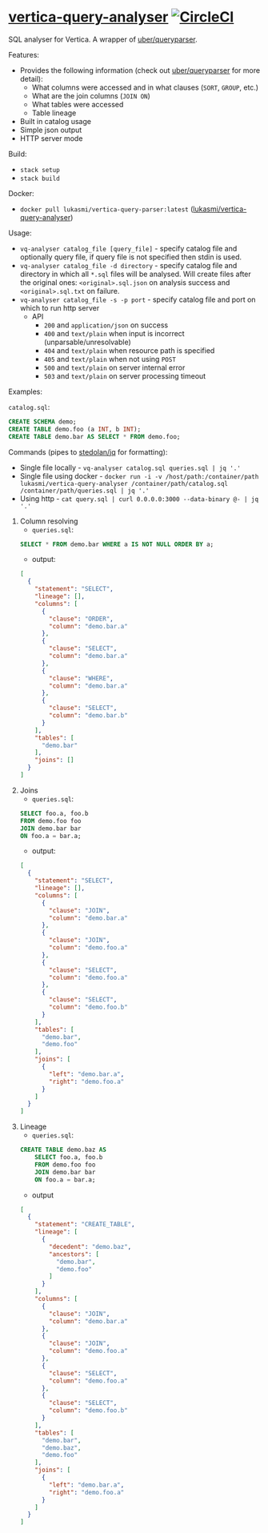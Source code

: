 # [vertica-query-analyser](https://github.com/lukas-mi/vertica-query-analyser) [![CircleCI](https://circleci.com/gh/lukas-mi/vertica-query-analyser.svg?style=svg)](https://circleci.com/gh/lukas-mi/vertica-query-analyser)

SQL analyser for Vertica. A wrapper of [uber/queryparser](https://github.com/uber/queryparser).

Features:
* Provides the following information (check out [uber/queryparser](https://github.com/uber/queryparser]) for more detail):
    * What columns were accessed and in what clauses (`SORT`, `GROUP`, etc.)
    * What are the join columns (`JOIN ON`)
    * What tables were accessed
    * Table lineage
* Built in catalog usage
* Simple json output
* HTTP server mode

Build:
* `stack setup`
* `stack build`

Docker:
* `docker pull lukasmi/vertica-query-parser:latest` ([lukasmi/vertica-query-analyser](https://hub.docker.com/r/lukasmi/vertica-query-analyser))

Usage:
* `vq-analyser catalog_file [query_file]` - specify catalog file and optionally query file, if query file is not specified then stdin is used.
* `vq-analyser catalog_file -d directory` - specify catalog file and directory in which all `*.sql` files will be analysed. Will create files after the original ones: `<original>.sql.json` on analysis success and `<original>.sql.txt` on failure.
* `vq-analyser catalog_file -s -p port` - specify catalog file and port on which to run http server
    * API
        * `200` and `application/json` on success
        * `400` and `text/plain` when input is incorrect (unparsable/unresolvable)
        * `404` and `text/plain` when resource path is specified
        * `405` and `text/plain` when not using `POST`
        * `500` and `text/plain` on server internal error
        * `503` and `text/plain` on server processing timeout

Examples:

`catalog.sql`:
```sql
CREATE SCHEMA demo;
CREATE TABLE demo.foo (a INT, b INT);
CREATE TABLE demo.bar AS SELECT * FROM demo.foo;
```

Commands (pipes to [stedolan/jq](https://github.com/stedolan/jq) for formatting):
* Single file locally - `vq-analyser catalog.sql queries.sql | jq '.'`
* Single file using docker - `docker run -i -v /host/path:/container/path lukasmi/vertica-query-analyser /container/path/catalog.sql /container/path/queries.sql | jq '.'`
* Using http - `cat query.sql | curl 0.0.0.0:3000 --data-binary @- | jq '.'`

1. Column resolving
    * `queries.sql`:
    ```sql
    SELECT * FROM demo.bar WHERE a IS NOT NULL ORDER BY a;
    
    ```
    * output: 
    ```json
    [
      {
        "statement": "SELECT",
        "lineage": [],
        "columns": [
          {
            "clause": "ORDER",
            "column": "demo.bar.a"
          },
          {
            "clause": "SELECT",
            "column": "demo.bar.a"
          },
          {
            "clause": "WHERE",
            "column": "demo.bar.a"
          },
          {
            "clause": "SELECT",
            "column": "demo.bar.b"
          }
        ],
        "tables": [
          "demo.bar"
        ],
        "joins": []
      }
    ]
    ```
2. Joins
    * `queries.sql`:
    ```sql
    SELECT foo.a, foo.b
    FROM demo.foo foo
    JOIN demo.bar bar
    ON foo.a = bar.a;
    ```
    * output:
    ```json
    [
      {
        "statement": "SELECT",
        "lineage": [],
        "columns": [
          {
            "clause": "JOIN",
            "column": "demo.bar.a"
          },
          {
            "clause": "JOIN",
            "column": "demo.foo.a"
          },
          {
            "clause": "SELECT",
            "column": "demo.foo.a"
          },
          {
            "clause": "SELECT",
            "column": "demo.foo.b"
          }
        ],
        "tables": [
          "demo.bar",
          "demo.foo"
        ],
        "joins": [
          {
            "left": "demo.bar.a",
            "right": "demo.foo.a"
          }
        ]
      }
    ]
    ```
3. Lineage
    * `queries.sql`:
    ```sql
    CREATE TABLE demo.baz AS
        SELECT foo.a, foo.b
        FROM demo.foo foo
        JOIN demo.bar bar
        ON foo.a = bar.a;
    ```
    * output
    ```json
    [
      {
        "statement": "CREATE_TABLE",
        "lineage": [
          {
            "decedent": "demo.baz",
            "ancestors": [
              "demo.bar",
              "demo.foo"
            ]
          }
        ],
        "columns": [
          {
            "clause": "JOIN",
            "column": "demo.bar.a"
          },
          {
            "clause": "JOIN",
            "column": "demo.foo.a"
          },
          {
            "clause": "SELECT",
            "column": "demo.foo.a"
          },
          {
            "clause": "SELECT",
            "column": "demo.foo.b"
          }
        ],
        "tables": [
          "demo.bar",
          "demo.baz",
          "demo.foo"
        ],
        "joins": [
          {
            "left": "demo.bar.a",
            "right": "demo.foo.a"
          }
        ]
      }
    ]
    ```
